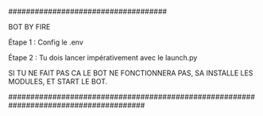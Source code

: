 ####################################


BOT BY FIRE

Étape 1 : Config le .env

Étape 2 : Tu dois lancer impérativement avec le launch.py

SI TU NE FAIT PAS CA LE BOT NE FONCTIONNERA PAS, SA INSTALLE LES MODULES, ET START LE BOT.


#######################################################################################